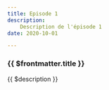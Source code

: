 ```yaml
---
title: Episode 1
description:
    Description de l'épisode 1
date: 2020-10-01

---
```



### {{ $frontmatter.title }}

{{ $description }}